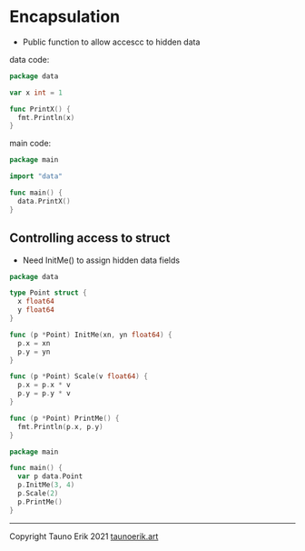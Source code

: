 # Encapsulation

* Public function to allow accescc to hidden data

data code:

```Go
package data

var x int = 1

func PrintX() {
  fmt.Println(x)
}
```

main code:

```Go
package main

import "data"

func main() {
  data.PrintX()
}
```

## Controlling access to struct

* Need InitMe() to assign hidden data fields

```Go
package data

type Point struct {
  x float64
  y float64
}

func (p *Point) InitMe(xn, yn float64) {
  p.x = xn
  p.y = yn
}

func (p *Point) Scale(v float64) {
  p.x = p.x * v
  p.y = p.y * v
}

func (p *Point) PrintMe() {
  fmt.Println(p.x, p.y)
}
```

```Go
package main

func main() {
  var p data.Point
  p.InitMe(3, 4)
  p.Scale(2)
  p.PrintMe()
}
```

 ___

Copyright Tauno Erik 2021 [taunoerik.art](https://taunoerik.art/)